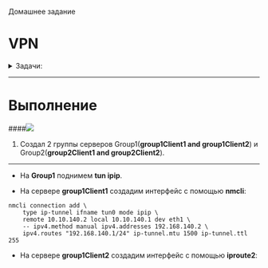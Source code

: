 Домашнее задание

# VPN

<details>
<summary> Задачи: </summary> 


1. Между двумя виртуалками поднять vpn в режимах
- tun
- tap
Прочуствовать разницу.

2. Поднять RAS на базе OpenVPN с клиентскими сертификатами, подключиться с локальной машины на виртуалку

3*. Самостоятельно изучить, поднять ocserv и подключиться с хоста к виртуалке

</details>


______________________________________________________
# Выполнение

####<img src="Image/Block2Task3.jpg" />

1. Создал 2 группы серверов Group1(**group1Client1 and group1Client2**) 
   и Group2(**group2Client1 and group2Client2**).

______________________________

- На **Group1** поднимем **tun ipip**. 

* На сервере **group1Client1** создадим интерфейс с помощью **nmcli**:
`````
nmcli connection add \
    type ip-tunnel ifname tun0 mode ipip \
    remote 10.10.140.2 local 10.10.140.1 dev eth1 \
    -- ipv4.method manual ipv4.addresses 192.168.140.2 \
    ipv4.routes "192.168.140.1/24" ip-tunnel.mtu 1500 ip-tunnel.ttl 255
`````
* На сервере **group1Client2** создадим интерфейс с помощью **iproute2**:

